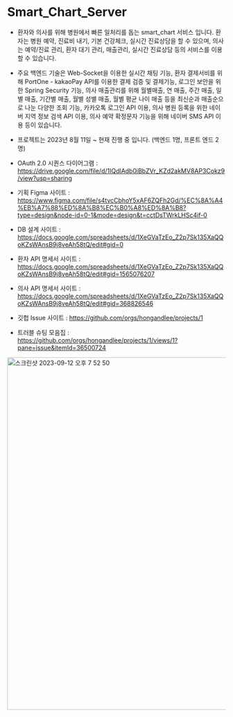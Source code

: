 # Smart_Chart_Server

- 환자와 의사를 위해 병원에서 빠른 일처리를 돕는 smart_chart 서비스 입니다. 환자는 병원 예약, 진료비 내기, 기본 건강체크, 실시간 진료상담을 할 수 있으며,
의사는 예약/진료 관리, 환자 대기 관리, 매출관리, 실시간 진료상담 등의 서비스를 이용할 수 있습니다.<br>

- 주요 백엔드 기술은 Web-Socket을 이용한 실시간 채팅 기능, 환자 결제서비를 위해 PortOne - kakaoPay API를 이용한 결제 검증 및 결제기능, 로그인 보안을 위한 Spring Security 기능, 의사 매출관리를 위해 월별매출, 연 매출, 주간 매출, 일별 매출, 기간별 매출, 월별 성별 매출, 월별 평균 나이 매출 등을 최신순과 매출순으로 나눈 다양한 조회 기능, 카카오톡 로그인 API 이용, 의사 병원 등록을 위한 네이버 지역 정보 검색 API 이용, 의사 예약 확정문자 기능을 위해 네이버 SMS API 이용 등이 있습니다.

- 프로젝트는 2023년 8월 11일 ~ 현재 진행 중 입니다. (백엔드 1명, 프론트 엔드 2명)

- OAuth 2.0 시퀀스 다이어그램 : https://drive.google.com/file/d/1IQdlAdb0iBbZVr_KZd2akMV8AP3Cokz9/view?usp=sharing
- 기획 Figma 사이트 : https://www.figma.com/file/s4tvcCbhoY5xAF6ZQFh2Gd/%EC%8A%A4%EB%A7%88%ED%8A%B8%EC%B0%A8%ED%8A%B8?type=design&node-id=0-1&mode=design&t=cctDsTWrkLHSc4if-0
- DB 설계 사이트 : https://docs.google.com/spreadsheets/d/1XeGVaTzEo_Z2p7Sk135XaQQoKZsWAnsB9j8veAh58tQ/edit#gid=0
- 환자 API 명세서 사이트 : https://docs.google.com/spreadsheets/d/1XeGVaTzEo_Z2p7Sk135XaQQoKZsWAnsB9j8veAh58tQ/edit#gid=1565076207
- 의사 API 명세서 사이트 : https://docs.google.com/spreadsheets/d/1XeGVaTzEo_Z2p7Sk135XaQQoKZsWAnsB9j8veAh58tQ/edit#gid=368826546
- 깃헙 Issue 사이트 : https://github.com/orgs/hongandlee/projects/1
- 트러블 슈팅 모음집 : https://github.com/orgs/hongandlee/projects/1/views/1?pane=issue&itemId=36500724



<img width="813" alt="스크린샷 2023-09-12 오후 7 52 50" src="https://github.com/hongandlee/Smart_Chart_Server/assets/116433637/eed6601f-d69e-4166-85a3-53a94b54cbab">
